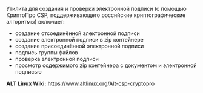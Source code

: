 Утилита для создания и проверки электронной подписи (с помощью КриптоПро CSP,
поддерживающего российские криптографические алгоритмы) включает:

* создание отсоединённой электронной подписи
* создание электронной подписи в zip контейнере
* создание присоединённой электронной подписи
* подпись группы файлов
* проверка электронной подписи
* просмотр содержимого zip контейнера с документом и электронной подписью

**ALT Linux Wiki:** <https://www.altlinux.org/Alt-csp-cryptopro>
